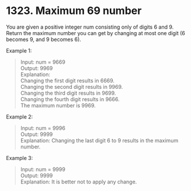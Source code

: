 # 1323. Maximum 69 number

You are given a positive integer num consisting only of digits 6 and 9.\
Return the maximum number you can get by changing at most one digit (6 becomes 9, and 9 becomes 6).

Example 1:

>Input: num = 9669\
Output: 9969\
Explanation: \
Changing the first digit results in 6669.\
Changing the second digit results in 9969.\
Changing the third digit results in 9699.\
Changing the fourth digit results in 9666.\
The maximum number is 9969.

Example 2:

>Input: num = 9996\
Output: 9999\
Explanation: Changing the last digit 6 to 9 results in the maximum number.

Example 3:

>Input: num = 9999\
Output: 9999\
Explanation: It is better not to apply any change.